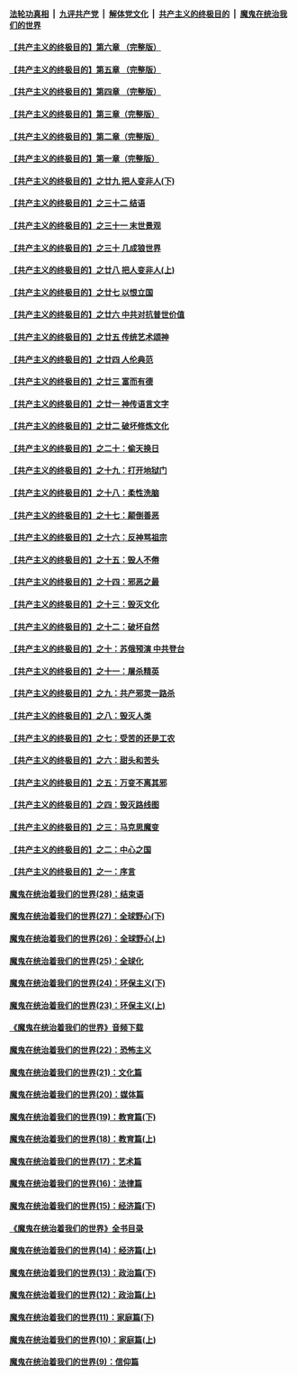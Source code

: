 ####  [法轮功真相](../../../../basic/blob/master/README.md?t=04301331) &nbsp;|&nbsp; [九评共产党](../../../../9ping.md/blob/master/README.md?t=04301331) &nbsp;|&nbsp; [解体党文化](../../../../jtdwh.md/blob/master/README.md?t=04301331)  &nbsp;|&nbsp; [共产主义的终极目的](../../../../gczydzjmd.md/blob/master/README.md?t=04301331) &nbsp;|&nbsp; [魔鬼在统治我们的世界](../../../../mgztzwmdsj.md/blob/master/README.md?t=04301331) 

#### [【共产主义的终极目的】第六章 （完整版）](../pages/nsc422/n11428913.md?t=04301331) 

#### [【共产主义的终极目的】第五章 （完整版）](../pages/nsc422/n11428912.md?t=04301331) 

#### [【共产主义的终极目的】第四章 （完整版）](../pages/nsc422/n11428907.md?t=04301331) 

#### [【共产主义的终极目的】第三章（完整版）](../pages/nsc422/n11428848.md?t=04301331) 

#### [【共产主义的终极目的】第二章（完整版）](../pages/nsc422/n11428831.md?t=04301331) 

#### [【共产主义的终极目的】第一章（完整版）](../pages/nsc422/n11417651.md?t=04301331) 

#### [【共产主义的终极目的】之廿九 把人变非人(下)](../pages/nsc422/n11344140.md?t=04301331) 

#### [【共产主义的终极目的】之三十二 结语](../pages/nsc422/n11360535.md?t=04301331) 

#### [【共产主义的终极目的】之三十一 末世景观](../pages/nsc422/n11351129.md?t=04301331) 

#### [【共产主义的终极目的】之三十 几成狼世界](../pages/nsc422/n11348280.md?t=04301331) 

#### [【共产主义的终极目的】之廿八 把人变非人(上)](../pages/nsc422/n11340492.md?t=04301331) 

#### [【共产主义的终极目的】之廿七 以恨立国](../pages/nsc422/n11336944.md?t=04301331) 

#### [【共产主义的终极目的】之廿六 中共对抗普世价值](../pages/nsc422/n11324785.md?t=04301331) 

#### [【共产主义的终极目的】之廿五 传统艺术颂神](../pages/nsc422/n11296396.md?t=04301331) 

#### [【共产主义的终极目的】之廿四 人伦典范](../pages/nsc422/n11296397.md?t=04301331) 

#### [【共产主义的终极目的】之廿三 富而有德](../pages/nsc422/n11283598.md?t=04301331) 

#### [【共产主义的终极目的】之廿一 神传语言文字](../pages/nsc422/n11263265.md?t=04301331) 

#### [【共产主义的终极目的】之廿二 破坏修炼文化](../pages/nsc422/n11245728.md?t=04301331) 

#### [【共产主义的终极目的】之二十：偷天换日](../pages/nsc422/n11238846.md?t=04301331) 

#### [【共产主义的终极目的】之十九：打开地狱门](../pages/nsc422/n11206376.md?t=04301331) 

#### [【共产主义的终极目的】之十八：柔性洗脑](../pages/nsc422/n11199994.md?t=04301331) 

#### [【共产主义的终极目的】之十七：颠倒善恶](../pages/nsc422/n11179782.md?t=04301331) 

#### [【共产主义的终极目的】之十六：反神骂祖宗](../pages/nsc422/n11166798.md?t=04301331) 

#### [【共产主义的终极目的】之十五：毁人不倦](../pages/nsc422/n11166792.md?t=04301331) 

#### [【共产主义的终极目的】之十四：邪恶之最](../pages/nsc422/n11150249.md?t=04301331) 

#### [【共产主义的终极目的】之十三：毁灭文化](../pages/nsc422/n11135227.md?t=04301331) 

#### [【共产主义的终极目的】之十二：破坏自然](../pages/nsc422/n11135214.md?t=04301331) 

#### [【共产主义的终极目的】之十：苏俄预演 中共登台](../pages/nsc422/n11118424.md?t=04301331) 

#### [【共产主义的终极目的】之十一：屠杀精英](../pages/nsc422/n11118442.md?t=04301331) 

#### [【共产主义的终极目的】之九：共产邪灵一路杀](../pages/nsc422/n11114139.md?t=04301331) 

#### [【共产主义的终极目的】之八：毁灭人类](../pages/nsc422/n11108503.md?t=04301331) 

#### [【共产主义的终极目的】之七：受苦的还是工农](../pages/nsc422/n11101809.md?t=04301331) 

#### [【共产主义的终极目的】之六：甜头和苦头](../pages/nsc422/n11096971.md?t=04301331) 

#### [【共产主义的终极目的】之五：万变不离其邪](../pages/nsc422/n11091285.md?t=04301331) 

#### [【共产主义的终极目的】之四：毁灭路线图](../pages/nsc422/n11086284.md?t=04301331) 

#### [【共产主义的终极目的】之三：马克思魔变](../pages/nsc422/n11061941.md?t=04301331) 

#### [【共产主义的终极目的】之二：中心之国](../pages/nsc422/n11047728.md?t=04301331) 

#### [【共产主义的终极目的】之一：序言](../pages/nsc422/n11086077.md?t=04301331) 

#### [魔鬼在统治着我们的世界(28)：结束语](../pages/nsc422/n10936246.md?t=04301331) 

#### [魔鬼在统治着我们的世界(27)：全球野心(下)](../pages/nsc422/n10928319.md?t=04301331) 

#### [魔鬼在统治着我们的世界(26)：全球野心(上)](../pages/nsc422/n10900318.md?t=04301331) 

#### [魔鬼在统治着我们的世界(25)：全球化](../pages/nsc422/n10788205.md?t=04301331) 

#### [魔鬼在统治着我们的世界(24)：环保主义(下)](../pages/nsc422/n10695307.md?t=04301331) 

#### [魔鬼在统治着我们的世界(23)：环保主义(上)](../pages/nsc422/n10688613.md?t=04301331) 

#### [《魔鬼在统治着我们的世界》音频下载](../pages/nsc422/n10635553.md?t=04301331) 

#### [魔鬼在统治着我们的世界(22)：恐怖主义](../pages/nsc422/n10614727.md?t=04301331) 

#### [魔鬼在统治着我们的世界(21)：文化篇](../pages/nsc422/n10597706.md?t=04301331) 

#### [魔鬼在统治着我们的世界(20)：媒体篇](../pages/nsc422/n10586579.md?t=04301331) 

#### [魔鬼在统治着我们的世界(19)：教育篇(下)](../pages/nsc422/n10564808.md?t=04301331) 

#### [魔鬼在统治着我们的世界(18)：教育篇(上)](../pages/nsc422/n10526970.md?t=04301331) 

#### [魔鬼在统治着我们的世界(17)：艺术篇](../pages/nsc422/n10499093.md?t=04301331) 

#### [魔鬼在统治着我们的世界(16)：法律篇](../pages/nsc422/n10485969.md?t=04301331) 

#### [魔鬼在统治着我们的世界(15)：经济篇(下)](../pages/nsc422/n10469975.md?t=04301331) 

#### [《魔鬼在统治着我们的世界》全书目录](../pages/nsc422/n10464261.md?t=04301331) 

#### [魔鬼在统治着我们的世界(14)：经济篇(上)](../pages/nsc422/n10457370.md?t=04301331) 

#### [魔鬼在统治着我们的世界(13)：政治篇(下)](../pages/nsc422/n10448270.md?t=04301331) 

#### [魔鬼在统治着我们的世界(12)：政治篇(上)](../pages/nsc422/n10444576.md?t=04301331) 

#### [魔鬼在统治着我们的世界(11)：家庭篇(下)](../pages/nsc422/n10440961.md?t=04301331) 

#### [魔鬼在统治着我们的世界(10)：家庭篇(上)](../pages/nsc422/n10435448.md?t=04301331) 

#### [魔鬼在统治着我们的世界(9)：信仰篇](../pages/nsc422/n10432159.md?t=04301331) 

